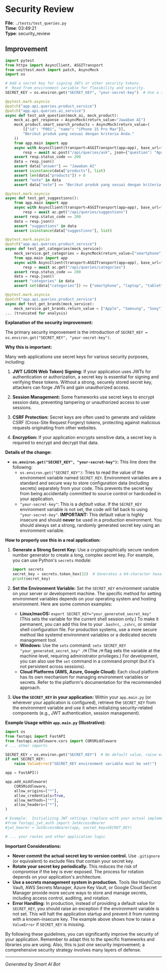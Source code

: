 # Security Review

**File**: `./tests/test_queries.py`  
**Time**: 03:49:21  
**Type**: security_review

## Improvement

```python
import pytest
from httpx import AsyncClient, ASGITransport
from unittest.mock import patch, AsyncMock
import os

# Add a secret key for signing JWTs or other security tokens.
#  Read from environment variable for flexibility and security.
SECRET_KEY = os.environ.get("SECRET_KEY", "your-secret-key")  # Use a strong, random key in production!

@pytest.mark.asyncio
@patch("app.api.queries.product_service")
@patch("app.api.queries.ai_service")
async def test_ask_question(mock_ai, mock_product):
    mock_ai.get_response = AsyncMock(return_value="Jawaban AI")
    mock_product.smart_search_products = AsyncMock(return_value=(
        [{"id": "P001", "name": "iPhone 15 Pro Max"}], 
        "Berikut produk yang sesuai dengan kriteria Anda."
    ))
    from app.main import app
    async with AsyncClient(transport=ASGITransport(app=app), base_url="http://test") as ac:
        resp = await ac.post("/api/queries/ask", json={"question": "Apa laptop terbaik?"})
    assert resp.status_code == 200
    data = resp.json()
    assert data["answer"] == "Jawaban AI"
    assert isinstance(data["products"], list)
    assert len(data["products"]) > 0
    assert "note" in data
    assert data["note"] == "Berikut produk yang sesuai dengan kriteria Anda."

@pytest.mark.asyncio
async def test_get_suggestions():
    from app.main import app
    async with AsyncClient(transport=ASGITransport(app=app), base_url="http://test") as ac:
        resp = await ac.get("/api/queries/suggestions")
    assert resp.status_code == 200
    data = resp.json()
    assert "suggestions" in data
    assert isinstance(data["suggestions"], list)

@pytest.mark.asyncio
@patch("app.api.queries.product_service")
async def test_get_categories(mock_service):
    mock_service.get_categories = AsyncMock(return_value=["smartphone", "laptop", "tablet"])
    from app.main import app
    async with AsyncClient(transport=ASGITransport(app=app), base_url="http://test") as ac:
        resp = await ac.get("/api/queries/categories")
    assert resp.status_code == 200
    data = resp.json()
    assert "categories" in data
    assert set(data["categories"]) >= {"smartphone", "laptop", "tablet"}

@pytest.mark.asyncio
@patch("app.api.queries.product_service")
async def test_get_brands(mock_service):
    mock_service.get_brands.return_value = ["Apple", "Samsung", "Sony"]
... (truncated for analysis)
```

**Explanation of the security improvement:**

The primary security improvement is the introduction of `SECRET_KEY = os.environ.get("SECRET_KEY", "your-secret-key")`.

**Why this is important:**

Many web applications use secret keys for various security purposes, including:

1.  **JWT (JSON Web Token) Signing:** If your application uses JWTs for authentication or authorization, a secret key is essential for signing and verifying these tokens.  Without a strong, securely stored secret key, attackers can forge JWTs and gain unauthorized access.

2.  **Session Management:** Some frameworks use secret keys to encrypt session data, preventing tampering or unauthorized access to user sessions.

3.  **CSRF Protection:**  Secret keys are often used to generate and validate CSRF (Cross-Site Request Forgery) tokens, protecting against malicious requests originating from other websites.

4.  **Encryption:** If your application encrypts sensitive data, a secret key is required to encrypt and decrypt that data.

**Details of the change:**

*   **`os.environ.get("SECRET_KEY", "your-secret-key")`:** This line does the following:
    *   `os.environ.get("SECRET_KEY")`:  Tries to read the value of the environment variable named `SECRET_KEY`.  Environment variables are a standard and secure way to store configuration data (including secrets) separately from your code.  This prevents the secret key from being accidentally committed to source control or hardcoded in your application.
    *   `"your-secret-key"`: This is a *default value*. If the `SECRET_KEY` environment variable is not set, the code will fall back to using `"your-secret-key"`. **IMPORTANT:** This default value is highly insecure and should **never** be used in a production environment.  You should always set a strong, randomly generated secret key using an environment variable.

**How to properly use this in a real application:**

1.  **Generate a Strong Secret Key:**  Use a cryptographically secure random number generator to create a long, complex secret key.  For example, you can use Python's `secrets` module:

    ```python
    import secrets
    secret_key = secrets.token_hex(32)  # Generates a 64-character hexadecimal string (256 bits)
    print(secret_key)
    ```

2.  **Set the Environment Variable:**  Set the `SECRET_KEY` environment variable on your server or development machine.  The specific method for setting environment variables depends on your operating system and hosting environment.  Here are some common examples:

    *   **Linux/macOS:**  `export SECRET_KEY="your_generated_secret_key"` (This sets the variable for the current shell session only.)  To make it permanent, you can add this line to your `.bashrc`, `.zshrc`, or similar shell configuration file.  For production systems, use a more secure method like systemd environment variables or a dedicated secrets management tool.
    *   **Windows:** Use the `setx` command: `setx SECRET_KEY "your_generated_secret_key" /M` (The `/M` flag sets the variable at the machine level, requiring administrator privileges.)  For development, you can also use the `set` command in a command prompt (but it's not persistent across sessions).
    *   **Cloud Platforms (AWS, Azure, Google Cloud):**  Each cloud platform has its own mechanism for managing environment variables or secrets.  Refer to the platform's documentation for the recommended approach.

3.  **Use the `SECRET_KEY` in your application:**  Within your `app.main.py` (or wherever your application is configured), retrieve the `SECRET_KEY` from the environment variable and use it when initializing security-related components (e.g., JWT authentication, session management).

**Example Usage within `app.main.py` (Illustrative):**

```python
import os
from fastapi import FastAPI
from fastapi.middleware.cors import CORSMiddleware
# ... other imports

SECRET_KEY = os.environ.get("SECRET_KEY")  # No default value, raise error if missing!
if not SECRET_KEY:
    raise ValueError("SECRET_KEY environment variable must be set!")

app = FastAPI()

app.add_middleware(
    CORSMiddleware,
    allow_origins=["*"],
    allow_credentials=True,
    allow_methods=["*"],
    allow_headers=["*"],
)

# Example:  Initializing JWT settings (replace with your actual implementation)
#from fastapi_jwt_auth import JwtAccessBearer
#jwt_bearer = JwtAccessBearer(app, secret_key=SECRET_KEY)

# ... your routes and other application logic
```

**Important Considerations:**

*   **Never commit the actual secret key to version control.**  Use `.gitignore` (or equivalent) to exclude files that contain your secret key.
*   **Rotate your secret key periodically.**  This reduces the risk of compromise if the key is ever exposed.  The process for rotation depends on your application's architecture.
*   **Use a secrets management system in production.**  Tools like HashiCorp Vault, AWS Secrets Manager, Azure Key Vault, or Google Cloud Secret Manager provide more secure ways to store and manage secrets, including access control, auditing, and rotation.
*   **Error Handling:** In production, instead of providing a default value for `SECRET_KEY`, you should raise an exception if the environment variable is not set. This will halt the application startup and prevent it from running with a known-insecure key.  The example above shows how to raise a `ValueError` if `SECRET_KEY` is missing.

By following these guidelines, you can significantly improve the security of your application. Remember to adapt this to the specific frameworks and libraries you are using.  Also, this is just *one* security improvement; a comprehensive security strategy involves many layers of defense.

---
*Generated by Smart AI Bot*
